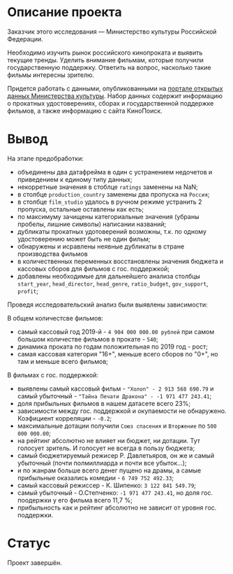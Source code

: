 # Описание проекта

Заказчик этого исследования — Министерство культуры Российской Федерации.

Необходимо изучить рынок российского кинопроката и выявить текущие тренды. Уделить внимание фильмам, которые получили государственную поддержку. Ответить на вопрос, насколько такие фильмы интересны зрителю.

Придется работать с данными, опубликованными на <a href="http://opendata.mkrf.ru/" target="_blank">портале открытых данных Министерства культуры</a>. Набор данных содержит информацию о прокатных удостоверениях, сборах и государственной поддержке фильмов, а также информацию с сайта КиноПоиск.

# Вывод

На этапе предобработки:

- объединены два датафрейма в один с устранением недочетов и приведением к единому типу данных;
- некорретные значения в стоблце `ratings` заменены на NaN;
- в столбце `production_country` заменены два пропуска на `Россия`;
- в столбце `film_studio` удалось в ручном режиме устранить 2 пропуска, остальные оставлены как есть;
- по максимуму зачищены категориальные значения (убраны пробелы, лишние символы) написании названий;
- дубликаты прокатных удотоверений возможны, т.к. по одному удостоверению может быть не один фильм;
- обнаружены и исравлены неявные дубликаты в стране производства фильмов
- в количественных переменных восстановлены значения бюджета и кассовых сборов для фильмов с гос. поддержкой;
- добавлены необходимые для дальнейшего анализа столбцы `start_year`, `head_director`, `head_genre`, `ratio_budget`, `gov_support`, `profit`;

Проведя исследовательский анализ были выявлены зависимости:

В общем количестсве фильмов:

- самый кассовый год 2019-й - `4 904 000 000.00 рублей` при самом большом количестве фильмов в прокате - `540`;
- динамика проката по годам положительная по 2019 год - рост;
- самая кассовая категория "16+", меньше всего сборов по "0+", но там и меньше всего фильмов;

В фильмах с гос. поддержкой:

- выявлены самый кассовый фильм - `"Холоп" - 2 913 568 690.79` и самый убыточный - `"Тайна Печати Дракона" - -1 971 477 243.41`;
- доля прибыльных фильмов в нашем датасете всего 23%;
- зависимости между гос. поддержкой и окупаемости не обнаружено. Коэфициент корреляции - `-0.2`;
- максимальные дотации получили `Союз спасения` и `Вторжение` по `500 000 000.00`;
- на рейтинг абсолютно не влияет ни бюджет, ни дотации. Тут голосует зритель. И голосует не всегда в пользу бюджета;
- самый бюджетируемый режисер Р. Давлетьяров, он же и самый убыточный (почти полмиллиарда и почти все убыток...);
- и по жанрам больше всего денег пущено на драмы, а самые прибыльные оказались комедии - `6 749 752 492.33`;
- самый кассовый режиссер - К. Шипенко: `3 122 841 549.79`;
- самый убыточный - О.Степченко: `-1 971 477 243.41`, но доля гос. поодержки у его фильма всего 11,7 %;
- прибыльность как и рейтинг абсолютно не зависит от уровня гос. поддержки.

# Статус

Проект завершён.